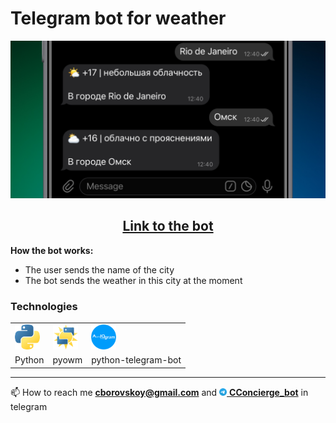 # Telegram bot for weather

<a href="https://t.me/cweather_info_bot" target="_blank">
  <img src="https://github.com/cborovskoy/cborovskoy/blob/9405d76afd9fc3a588fea473cb4676f35ab120a5/pics/projects/bot-weather.jpg" />
</a>

<h2 align="center"><a href="https://t.me/cweather_info_bot" target="_blank">Link to the bot</a></h2>


**How the bot works:**
- The user sends the name of the city
- The bot sends the weather in this city at the moment

### Technologies
<table>
<tr>
  <td><img src="https://github.com/cborovskoy/cborovskoy/blob/17307616633d5fb4d2bd38643a2a3729d546a094/pics/logo_python.svg"
           alt="Logo Python" width="40" height="40"/></td>
  <td><img src="https://github.com/cborovskoy/cborovskoy/blob/ffbd68808fc41a0d06b4343a2b2c57683b0db288/pics/logo_pyowm.png"
           alt="Logo pyowm" width="40" height="40"/></td>
  <td><img src="https://github.com/cborovskoy/cborovskoy/blob/246a967fcff149831ddbe7e6f8522694223932f2/pics/logo_aiogram.png"
           alt="Logo aiogram" width="40" height="40"/></td>

  
</tr> 
<tr>
  <td>Python</td>
  <td>pyowm</td>
  <td>python-telegram-bot</td>
</tr>
</table>

<hr>

📫 How to reach me **cborovskoy@gmail.com** and <a href="https://t.me/cconcierge_bot" target="_blank">
  <img src="https://github.com/cborovskoy/cborovskoy/blob/186172a344fa06712b4fafa38ac876ca4198f6c9/pics/logo_telegram.svg" width="12" height="12" />
  **CConcierge_bot**</a> in telegram 
